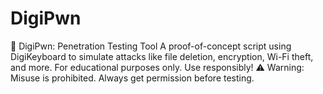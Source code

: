 # DigiPwn
🔐 DigiPwn: Penetration Testing Tool A proof-of-concept script using DigiKeyboard to simulate attacks like file deletion, encryption, Wi-Fi theft, and more. For educational purposes only. Use responsibly!  ⚠️ Warning: Misuse is prohibited. Always get permission before testing.
